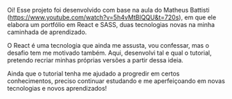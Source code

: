 Oi!
Esse projeto foi desenvolvido com base na aula do Matheus Battisti (https://www.youtube.com/watch?v=5h4vMtBlQQU&t=720s), em que ele elabora um portfólio em React e SASS, duas tecnologias novas na minha caminhada de aprendizado.

O React é uma tecnologia que ainda me assusta, vou confessar, mas o desafio tem me motivado também. Aqui, desenvolvi tal e qual o tutorial, pretendo recriar minhas próprias versões a partir dessa ideia.

Ainda que o tutorial tenha me ajudado a progredir em certos conhecimentos, preciso continuar estudando e me aperfeiçoando em novas tecnologias e novos aprendizados!
